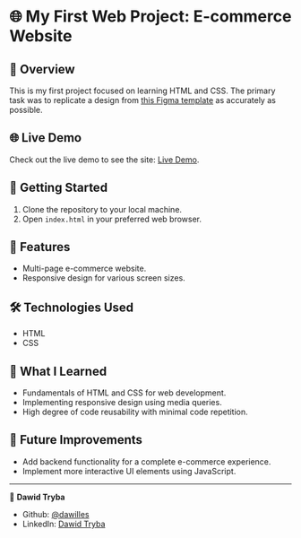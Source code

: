 # 🌐 My First Web Project: E-commerce Website

## 🌟 Overview

This is my first project focused on learning HTML and CSS. The primary task was to replicate a design from [this Figma template](https://www.figma.com/file/9pK4SryW7h2GFWQGVTwd2S/Example-template?type=design&node-id=1-72&mode=design) as accurately as possible. 

## 🌐 Live Demo

Check out the live demo to see the site: [Live Demo](https://polite-nasturtium-980f85.netlify.app/). 

## 🚀 Getting Started

1. Clone the repository to your local machine.
2. Open `index.html` in your preferred web browser.

## 🌈 Features

- Multi-page e-commerce website.
- Responsive design for various screen sizes.

## 🛠️ Technologies Used

- HTML
- CSS

## 🎯 What I Learned

- Fundamentals of HTML and CSS for web development.
- Implementing responsive design using media queries.
- High degree of code reusability with minimal code repetition.

## 📝 Future Improvements

- Add backend functionality for a complete e-commerce experience.
- Implement more interactive UI elements using JavaScript.

---

👤 **Dawid Tryba**

- Github: [@dawilles](https://github.com/Dawilles)
- LinkedIn: [Dawid Tryba](https://www.linkedin.com/in/dawid-tryba/)

